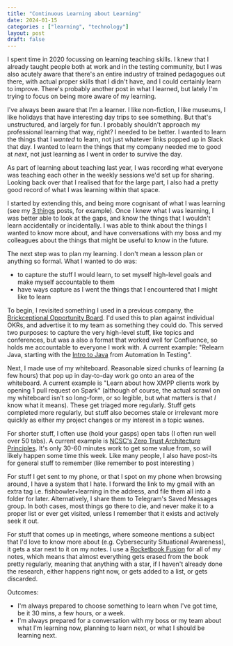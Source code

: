 ```yaml
---
title: "Continuous Learning about Learning"
date: 2024-01-15
categories : ["learning", "technology"]
layout: post
draft: false
---
```


I spent time in 2020 focussing on learning teaching skills. I knew that I already taught people both at work and in the testing community, but I was also acutely aware that there's an entire industry of trained pedagogues out there, with actual proper skills that I didn't have, and I could certainly learn to improve. There's probably another post in what I learned, but lately I'm trying to focus on being more aware of my learning.

I've always been aware that I'm a learner. I like non-fiction, I like museums, I like holidays that have interesting day trips to see something. But that's unstructured, and largely for fun. I probably shouldn't approach my professional learning that way, right? I needed to be better. I wanted to learn the things that I _wanted_ to learn, not just whatever links popped up in Slack that day. I wanted to learn the things that my company needed me to good at _next_, not just learning as I went in order to survive the day.

As part of learning about teaching last year, I was recording what everyone was teaching each other in the weekly sessions we'd set up for sharing. Looking back over that I realised that for the large part, I also had a pretty good record of what I was learning within that space.

I started by extending this, and being more cognisant of what I was learning (see my [3 things](/tags/3things/) posts, for example). Once I knew what I was learning, I was better able to look at the gaps, and know the things that I wouldn't learn accidentally or incidentally. I was able to think about the things I wanted to know more about, and have conversations with my boss and my colleagues about the things that might be useful to know in the future.

The next step was to plan my learning. I don't mean a lesson plan or anything so formal. What I wanted to do was:

* to capture the stuff I would learn, to set myself high-level goals and make myself accountable to them
* have ways capture as I went the things that I encountered that I might like to learn

To begin, I revisited something I used in a previous company, the [Brickceptional Opportunity Board](http://erik.brickarp.se/p/bob.html). I'd used this to plan against individual OKRs, and advertise it to my team as something they could do. This served two purposes: to capture the very high-level stuff, like topics and conferences, but was a also a format that worked well for Confluence, so holds me accountable to everyone I work with. A current example: "Relearn Java, starting with the [Intro to Java](https://automationintesting.com/java/course/) from Automation In Testing".

Next, I made use of my whiteboard. Reasonable sized chunks of learning (a few hours) that pop up in day-to-day work go onto an area of the whiteboard. A current example is "Learn about how XMPP clients work by opening 1 pull request on Spark" (although of course, the actual scrawl on my whiteboard isn't so long-form, or so legible, but what matters is that _I_ know what it means). These get triaged more regularly. Stuff gets completed more regularly, but stuff also becomes stale or irrelevant more quickly as either my project changes or my interest in a topic wanes.

For shorter stuff, I often use (hold your gasps) open tabs (I often run well over 50 tabs). A current example is [NCSC's Zero Trust Architecture Principles](https://www.ncsc.gov.uk/blog-post/zero-trust-architecture-design-principles). It's only 30-60 minutes work to get some value from, so will likely happen some time this week. Like many people, I also have post-its for general stuff to remember (like remember to post interesting )

For stuff I get sent to my phone, or that I spot on my phone when browsing around, I have a system that I hate. I forward the link to my gmail with an extra tag i.e. fishbowler+learning in the address, and file them all into a folder for later. Alternatively, I share them to Telegram's Saved Messages group. In both cases, most things go there to die, and never make it to a proper list or ever get visited, unless I remember that it exists and actively seek it out.

For stuff that comes up in meetings, where someone mentions a subject that I'd love to know more about (e.g. Cybersecurity Situational Awareness), it gets a star next to it on my notes. I use a [Rocketbook Fusion](https://getrocketbook.co.uk/products/rocketbook-fusion) for all of my notes, which means that almost everything gets erased from the book pretty regularly, meaning that anything with a star, if I haven't already done the research, either happens right now, or gets added to a list, or gets discarded.

Outcomes:

* I'm always prepared to choose something to learn when I've got time, be it 30 mins, a few hours, or a week.
* I'm always prepared for a conversation with my boss or my team about what I'm learning now, planning to learn next, or what I should be learning next.

